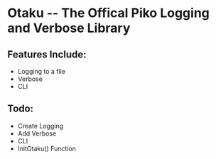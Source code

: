 # Otaku -- The Offical Piko Logging and Verbose Library

## Features Include:
 - Logging to a file
 - Verbose
 - CLI

## Todo:
 - Create Logging
 - Add Verbose
 - CLI
 - InitOtaku()  Function